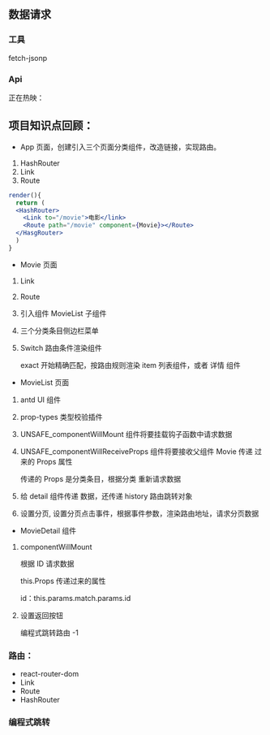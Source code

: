 ## 数据请求

### 工具

fetch-jsonp

### Api

正在热映：

## 项目知识点回顾：

- App 页面，创建引入三个页面分类组件，改造链接，实现路由。

1. HashRouter
2. Link
3. Route

```jsx
render(){
  return (
  <HashRouter>
    <Link to="/movie">电影</link>
    <Route path="/movie" component={Movie}></Route>
  </HasgRouter>
  )
}
```

- Movie 页面

1. Link
2. Route
3. 引入组件 MovieList 子组件
4. 三个分类条目侧边栏菜单
5. Switch 路由条件渲染组件

   exact 开始精确匹配，按路由规则渲染 item 列表组件，或者 详情 组件

- MovieList 页面

1. antd UI 组件
2. prop-types 类型校验插件
3. UNSAFE_componentWillMount 组件将要挂载钩子函数中请求数据
4. UNSAFE_componentWillReceiveProps 组件将要接收父组件 Movie 传递 过来的 Props 属性

   传递的 Props 是分类条目，根据分类 重新请求数据

5. 给 detail 组件传递 数据，还传递 history 路由跳转对象
6. 设置分页, 设置分页点击事件，根据事件参数，渲染路由地址，请求分页数据

- MovieDetail 组件

1. componentWillMount

   根据 ID 请求数据

   this.Props 传递过来的属性

   id：this.params.match.params.id

2. 设置返回按钮

   编程式跳转路由 -1

### 路由：

- react-router-dom
- Link
- Route
- HashRouter

### 编程式跳转

```

```
